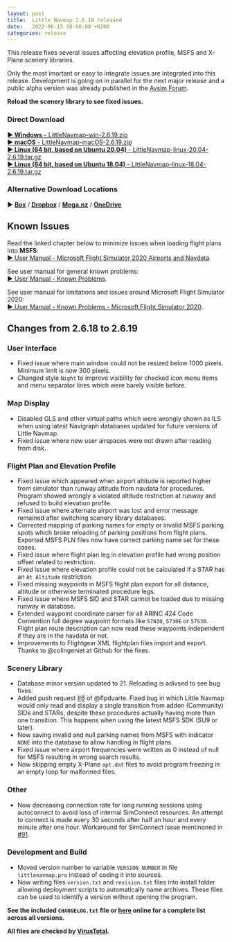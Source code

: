 ```yaml
---
layout: post
title:  Little Navmap 2.6.19 released
date:   2022-06-15 10:00:00 +0200
categories: release
---
```


This release fixes several issues affecting elevation profile, MSFS and X-Plane scenery libraries.

Only the most imortant or easy to integrate issues are integrated into this release.
Development is going on in parallel for the next major release and a public alpha version was already published in the [Avsim Forum](https://www.avsim.com/forums/forum/780-little-navmap-little-navconnect-little-logbook-support-forum/).

**Reload the scenery library to see fixed issues.**

### Direct Download

[**► Windows** - LittleNavmap-win-2.6.19.zip](https://github.com/albar965/littlenavmap/releases/download/v2.6.19/LittleNavmap-win-2.6.19.zip)<br/>
[**► macOS** - LittleNavmap-macOS-2.6.19.zip](https://github.com/albar965/littlenavmap/releases/download/v2.6.19/LittleNavmap-macOS-2.6.19.zip)<br/>
[**► Linux \(64 bit, based on Ubuntu 20.04\)** - LittleNavmap-linux-20.04-2.6.19.tar.gz](https://github.com/albar965/littlenavmap/releases/download/v2.6.19/LittleNavmap-linux-20.04-2.6.19.tar.gz)<br/>
[**► Linux \(64 bit, based on Ubuntu 18.04\)** - LittleNavmap-linux-18.04-2.6.19.tar.gz](https://github.com/albar965/littlenavmap/releases/download/v2.6.19/LittleNavmap-linux-18.04-2.6.19.tar.gz)

### Alternative Download Locations

**►** [**Box**](https://app.box.com/s/8c9x2f91enpkn41cmc4b5tkzlil9ouhy) / [**Dropbox**](https://www.dropbox.com/sh/eh446yent4rz3uq/AACg8vMEmX8AxY_5Hjpt90kWa) /
[**Mega.nz**](https://mega.nz/#F!iOZHlIab!65qqRGToUUCxiSMmzbab1w) / [**OneDrive**](https://1drv.ms/u/s!AoWYKlNEZds9auvFMliyQ3HK-lY?e=42ud1g)

## Known Issues

Read the linked chapter below to minimize issues when loading flight plans into **MSFS**:<br/>
[► User Manual - Microsoft Flight Simulator 2020 Airports and Navdata](https://www.littlenavmap.org/manuals/littlenavmap/release/2.6/en/SCENERY.html#load-scenery-library-dialog-msfs-apt-navdata).

See user manual for general known problems:<br/>
[► User Manual - Known Problems](https://www.littlenavmap.org/manuals/littlenavmap/release/2.6/en/APPENDIX.html#problems).

See user manual for limitations and issues around Microsoft Flight Simulator 2020:<br/>
[► User Manual - Known Problems - Microsoft Flight Simulator 2020](https://www.littlenavmap.org/manuals/littlenavmap/release/2.6/en/APPENDIX.html#problems-msfs).

## Changes from 2.6.18 to 2.6.19

### User Interface

* Fixed issue where main window could not be resized below 1000 pixels. Minimum limit is now 300 pixels.
* Changed style `Night` to improve visibility for checked icon menu items and menu separator lines which were barely visible before.

### Map Display

* Disabled GLS and other virtual paths which were wrongly shown as ILS when using latest Navigraph databases updated for future versions of Little Navmap.
* Fixed issue where new user airspaces were not drawn after reading from disk.

### Flight Plan and Elevation Profile

* Fixed issue which appeared when airport altitude is reported higher from simulator than runway altitude from navdata for procedures. Program showed wrongly a violated altitude restriction at runway and refused to build elevation profile.
* Fixed issue where alternate airport was lost and error message remained after switching scenery library databases.
* Corrected mapping of parking names for empty or invalid MSFS parking spots which broke reloading of parking positions from flight plans. Exported MSFS PLN files now have correct parking name set for these cases.
* Fixed issue where flight plan leg in elevation profile had wrong position offset related to restriction.
* Fixed issue where elevation profile could not be calculated if a STAR has an `At Altitude` restriction.
* Fixed missing waypoints in MSFS flight plan export for all distance, altitude or otherwise terminated procedure legs.
* Fixed issue where MSFS SID and STAR cannot be loaded due to missing runway in database.
* Extended waypoint coordinate parser for all ARINC 424 Code Convention full degree waypoint formats like `57N30`, `5730E` or `57S30`. Flight plan route description can now read these waypoints independent if they are in the navdata or not.
* Improvements to Flightgear XML flightplan files import and export. Thanks to @colingeniet at Github for the fixes.

### Scenery Library

* Database minor version updated to 21. Reloading is adivsed to see bug fixes.
* Added push request [#6](https://github.com/albar965/littlenavmap/issues/6) of @flpduarte. Fixed bug in which Little Navmap would only read and display a single transition from addon (Community) SIDs and STARs, despite these procedures actually having more than one transition. This happens when using the latest MSFS SDK (SU9 or later).
* Now saving invalid and null parking names from MSFS with indicator `NONE` into the database to allow handling in flight plans.
* Fixed issue where airport frequencies were written as 0 instead of null for MSFS resulting in wrong search results.
* Now skipping empty X-Plane `apt.dat` files to avoid program freezing in an empty loop for malformed files.

### Other

* Now decreasing connection rate for long running sessions using autoconnect to avoid loss of internal SimConnect resources. An attempt to connect is made every 30 seconds after half an hour and every minute after one hour. Workaround for SimConnect issue mentinoned in [#91](https://github.com/albar965/littlenavmap/issues/91).

### Development and Build

* Moved version number to variable `VERSION_NUMBER` in file `littlenavmap.pro` instead of coding it into sources.
* Now writing files `version.txt` and `revision.txt` files into install folder allowing deployment scripts to automatically name archives. These files can be used to identify a version without opening the program.

**See the included `CHANGELOG.txt` file or [here](https://github.com/albar965/littlenavmap/blob/v2.6.19/CHANGELOG.txt) online for a complete list across all versions.**

**All files are checked by [VirusTotal](https://www.virustotal.com).**
